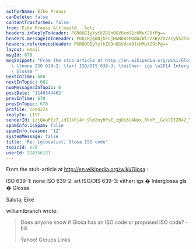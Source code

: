 ```yaml
---
authorName: Eike Preuss
canDelete: false
contentTrasformed: false
from: Eike Preuss &lt;mail@...&gt;
headers.inReplyToHeader: PGR0OGIyYytkZG9nQGVHcm91cHMuY29tPg==
headers.messageIdInHeader: PDQzRjg0NjhFLjMwNDA4MDdAZWlrZXByZXVzcy5kZT4=
headers.referencesHeader: PGR0OGIyYytkZG9nQGVHcm91cHMuY29tPg==
layout: email
msgId: 679
msgSnippet: "From the stub-article at http://en.wikipedia.org/wiki/Glosa : ISO 639-1:\
  \ \tnone ISO 639-2: \tart ISO/DIS 639-3: \teither: igs \u2014 Interglossa gls \u2014\
  \ Glossa "
nextInTime: 680
nextInTopic: 682
numMessagesInTopic: 6
postDate: '1140344462'
prevInTime: 678
prevInTopic: 678
profile: con4224
replyTo: LIST
senderId: jzjQAaPfz7_idIJkFi4r-9lm2nyRPvE_zgOs6UANox_RknP__GzklIYZN42_YmijcifabaNYrKiu720M96al44Xw646x1sQ
spamInfo.isSpam: false
spamInfo.reason: '12'
systemMessage: false
title: 'Re: [glosalist] Glosa ISO code'
topicId: 678
userId: 224356121
---
```


From the stub-article at http://en.wikipedia.org/wiki/Glosa :

ISO 639-1: 	none
ISO 639-2: 	art
ISO/DIS 639-3: 	either:
igs � Interglossa
gls � Glossa

Saluta, Eike

williamtbranch wrote:
> Does anyone know if Glosa has an ISO code or proposed ISO code?
> -bill
> 
> 
> 
> 
> 
>  
> Yahoo! Groups Links
> 
> 
> 
>  
> 
> 

